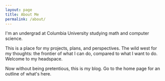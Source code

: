 ```yaml
---
layout: page
title: About Me
permalink: /about/
---
```


I'm an undergrad at Columbia University studying math and computer science. 

This is a place for my projects, plans, and perspectives. The wild west for my thoughts: the frontier of what I can do, compared to what I want to do. Welcome to my headspace.

Now without being pretentious, this is my blog. Go to the home page for an outline of what's here.